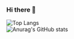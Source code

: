 ### Hi there 👋

<!--
**GrungeKarma/GrungeKarma** is a ✨ _special_ ✨ repository because its `README.md` (this file) appears on your GitHub profile.

Here are some ideas to get you started:

- 🔭 I’m currently working on ...
- 🌱 I’m currently learning ...
- 👯 I’m looking to collaborate on ...
- 🤔 I’m looking for help with ...
- 💬 Ask me about ...
- 📫 How to reach me: ...
- 😄 Pronouns: ...
- ⚡ Fun fact: ...
-->
![Top Langs](https://github-readme-stats.vercel.app/api/top-langs/?username=GrungeKarma&layout=compact)
<br />
![Anurag's GitHub stats](https://github-readme-stats.vercel.app/api?username=GrungeKarma&show_icons=true&theme=slateorange)

